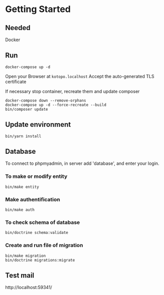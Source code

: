 # Getting Started

## Needed
Docker

## Run
```
docker-compose up -d
```
Open your Browser at `kotopo.localhost`
Accept the auto-generated TLS certificate

If necessary stop container, recreate them and update composer
```
docker-compose down --remove-orphans
docker-compose up -d --force-recreate --build
bin/composer update
```

## Update environment
```
bin/yarn install
```

## Database
To connect to phpmyadmin, in server add 'database', and enter your login.

### To make or modify entity
```
bin/make entity
```
### Make authentification
```
bin/make auth
```
### To check schema of database
```
bin/doctrine schema:validate
```

### Create and run file of migration
```
bin/make migration
bin/doctrine migrations:migrate
```

## Test mail 
http://localhost:59341/
